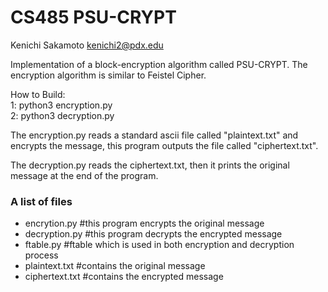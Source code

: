 # CS485 PSU-CRYPT  

Kenichi Sakamoto 
kenichi2@pdx.edu  


Implementation of a block-encryption algorithm called PSU-CRYPT. 
The encryption algorithm is similar to Feistel Cipher.

How to Build:  
1: python3 encryption.py  
2: python3 decryption.py  

The encryption.py reads a standard ascii file called "plaintext.txt" and encrypts the message, this program outputs the file called "ciphertext.txt".
 
The decryption.py reads the ciphertext.txt, then it prints the original message at the end of the program.


### A list of files   
  - encrytion.py #this program encrypts the original message
  - decryption.py #this program decrypts the encrypted message
  - ftable.py #ftable which is used in both encryption and decryption process
  - plaintext.txt #contains the original message
  - ciphertext.txt #contains the encrypted message
